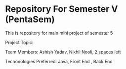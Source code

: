 # Repository For Semester V (PentaSem)

This is repository for main mini project of semester 5

Project Topic: 


Team Members: Ashish Yadav, Nikhil Nooli, 2 spaces left

Techonologies Preferred: Java, Front End , Back End
